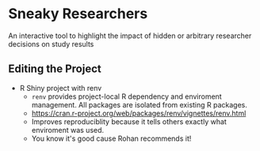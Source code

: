 # Sneaky Researchers
An interactive tool to highlight the impact of hidden or arbitrary researcher decisions on study results

## Editing the Project

*  R Shiny project with renv
   *  `renv` provides project-local R dependency and enviroment management. All packages are isolated from existing R packages.
   *  https://cran.r-project.org/web/packages/renv/vignettes/renv.html
   *  Improves reproduciblity because it tells others exactly what enviroment was used.
   *  You know it's good cause Rohan recommends it!
